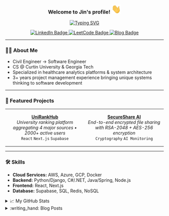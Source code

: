 <div id="header" align="center">
  <h3 align="center">
  Welcome to Jin's profile!
  <img src="https://raw.githubusercontent.com/danielcshn/danielcshn/master/icons/wave.gif" width="30" height="30">
</h3>

<div align="center">

<!--- https://readme-typing-svg.herokuapp.com --->
[![Typing SVG](https://readme-typing-svg.demolab.com?font=Fira+Code&pause=1000&center=true&vCenter=true&width=435&lines=Software+Engineer;Full+Stack+Developer;Cloud+Ops+Engineer)](https://git.io/typing-svg)
 
</div>
  
<div id="badges">
  <a href="https://www.linkedin.com/in/jinhong-zhu">
    <img src="https://img.shields.io/badge/LinkedIn-blue?style=for-the-badge&logo=linkedin&logoColor=white" alt="LinkedIn Badge"/>
  </a>
  <a href="https://leetcode.com/flowersToAlgernon/">
    <img src="https://img.shields.io/badge/LeetCode-red?style=for-the-badge&logo=LeetCode&logoColor=white" alt="LeetCode Badge"/>
  </a>
  <a href="https://flowers2algernon.github.io/">
    <img src="https://img.shields.io/badge/Blog-yellow?style=for-the-badge&logo=Blog&logoColor=white" alt="Blog Badge"/>
  </a>
</div>


</div>

---
<div id="header" align="left">
  
### :technologist: About Me
- Civil Engineer → Software Engineer
- CS @ Curtin University & Georgia Tech
- Specialized in healthcare analytics platforms & system architecture
- 3+ years project management experience bringing unique systems thinking to software development

---

### 🚀 Featured Projects

<table width="100%" border="0" cellspacing="0" cellpadding="0">
<tr>
<td width="50%" valign="top">
<p align="center">
  <strong><a href="http://www.unirankhub.com/">UniRankHub</a></strong><br>
  <em>University ranking platform aggregating 4 major sources • 2000+ active users</em><br>
  <code>React</code> <code>Next.js</code> <code>Supabase</code>
</p>
</td>
<td width="50%" valign="top">
<p align="center">
  <strong><a href="http://www.safesend.me/">SecureShare AI</a></strong><br>
  <em>End-to-end encrypted file sharing with RSA-2048 + AES-256 encryption</em><br>
  <code>Cryptography</code> <code>AI Monitoring</code>
</p>
</td>
</tr>
</table>

---

### 🛠️ Skills

- **Cloud Services:** AWS, Azure, GCP, Docker
- **Backend:** Python/Django, C#/.NET, Java/Spring, Node.js
- **Frontend:** React, Next.js
- **Database:** Supabase, SQL, Redis, NoSQL





<details>
<summary>📈 My GitHub Stats</summary>
<br>
<a href="https://github.com/yoshi389111/github-profile-3d-contrib">
<picture>
  <source media="(prefers-color-scheme: dark)" srcset="https://github.com/Flowers2Algernon/Flowers2Algernon/blob/main/profile-3d-contrib/3d-contrib-profile-night.svg">
  <img alt="Jinhong's GitHub Profile 3D Contrib" src="./profile-3d-contrib/3d-contrib-profile-day.svg">
</picture>
</a>

<a href="https://github.com/ashutosh00710/github-readme-activity-graph">
<picture>
  <source media="(prefers-color-scheme: dark)" srcset="https://github-readme-activity-graph.vercel.app/graph?username=Flowers2Algernon&bg_color=00000f&color=007bff&line=fac539&point=FFFFFF&hide_border=true">
  <img alt="Jinhong's Activity Graph" src="https://github-readme-activity-graph.vercel.app/graph?username=Flowers2Algernon&bg_color=ffffff&color=007bff&line=47a042&point=255322&hide_border=true">
</picture>
</a>

<div align="right">
<a href="https://github.com/denvercoder1/github-readme-streak-stats">
<picture>
  <source media="(prefers-color-scheme: dark)" srcset="https://github-readme-streak-stats.herokuapp.com?user=Flowers2Algernon&theme=java-dark&hide_border=true&card_width=1000.svg#gh-dark-mode-only">
  <img alt="Jinhong's github-streak" src="https://github-readme-streak-stats.herokuapp.com?user=Flowers2Algernon&hide_border=true&theme=whatsapp-light2&card_width=1000.svg">
</picture>
</a>
</div>

<div align="center">

<a href="https://github.com/Flowers2Algernon/github-status">
<picture>
  <source media="(prefers-color-scheme: dark)" srcset="https://raw.githubusercontent.com/Flowers2Algernon/github-status/master/generated/overview.svg#gh-dark-mode-only">
  <img alt="Jinhong's github-stats" src="https://raw.githubusercontent.com/Flowers2Algernon/github-status/master/generated/overview.svg">
</picture>
</a>

<a href="https://github.com/Flowers2Algernon/github-status">
<picture>
  <source media="(prefers-color-scheme: dark)" srcset="https://raw.githubusercontent.com/Flowers2Algernon/github-status/master/generated/languages.svg#gh-dark-mode-only">
  <img alt="Jinhong's github-stats" src="https://raw.githubusercontent.com/Flowers2Algernon/github-status/master/generated/languages.svg">
</picture>
</a>
</div>
<b>Note:</b> Top languages is only a metric of the languages my public code consists of and doesn't reflect experience or skill level.
<br>
</details>


<details>
<summary>:writing_hand: Blog Posts</summary>

<!-- BLOG-POST-LIST:START -->
- [Database connection issues when deploying c# to railway](https://flowers2algernon.github.io/posts/Database-Connection-Issues-When-Deploying-C-to-Railway/)
- [2025 年中总结及年尾展望](https://flowers2algernon.github.io/posts/2025-%E5%B9%B4%E4%B8%AD%E6%80%BB%E7%BB%93%E5%8F%8A%E5%B9%B4%E5%B0%BE%E5%B1%95%E6%9C%9B/)
- [Javascript and react basic](https://flowers2algernon.github.io/posts/JavaScript-and-React-Basic/)
- [Network service](https://flowers2algernon.github.io/posts/Network-Service/)
<!-- BLOG-POST-LIST:END -->
</details>

<!---
Flowers2Algernon/Flowers2Algernon is a ✨ special ✨ repository because its `README.md` (this file) appears on your GitHub profile.
You can click the Preview link to take a look at your changes.
--->
